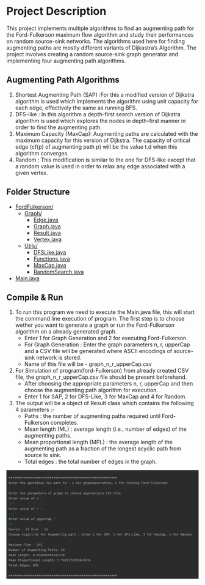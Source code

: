 # Project Description 

This project implements multiple algorithms to find an augmenting path for the Ford-Fulkerson maximum flow algorithm and study their performances on random source-sink networks. The algorithms used here for finding augmenting paths are mostly different variants of Dijkastra’s Algorithm.
The project involves creating a random source-sink graph generator and implementing four augmenting path algorithms.


## Augmenting Path Algorithms 
1. Shortest Augmenting Path (SAP) :For this a modified version of Dijkstra algorithm is used which implements the algorithm using unit capacity for each edge, effectively the same as running BFS.
2. DFS-like : In this algorithm a depth-first search version of Dijkstra algorithm is used which explores the nodes in depth-first manner in order to find the augmenting path.
3. Maximum Capacity (MaxCap): Augmenting paths are calculated with the maximum capacity for this version of Dijkstra. The capacity of critical edge (cf(p) of augmenting path p) will be the value t.d when this algorithm converges.
4. Random : This modification is similar to the one for DFS-like except that a random value is used in order to relax any edge associated with a given vertex. 


## Folder Structure

* [FordFulkerson/](./src/FordFulkerson)
  * [Graph/](./src/FordFulkerson/Graph)
    * [Edge.java](./src/FordFulkerson/Graph/Edge.java)
    * [Graph.java](./src/FordFulkerson/Graph/Graph.java)
    * [Result.java](./src/FordFulkerson/Graph/Result.java)
    * [Vertex.java](./src/FordFulkerson/Graph/Vertex.java)
  * [Utils/](./src/FordFulkerson/Utils)
    * [DFSLike.java](./src/FordFulkerson/Utils/DFSLike.java)
    * [Functions.java](./src/FordFulkerson/Utils/Functions.java)
    * [MaxCap.java](./src/FordFulkerson/Utils/MaxCap.java)
    * [RandomSearch.java](./src/FordFulkerson/Utils/RandomSearch.java)
* [Main.java](./src/Main.java)


## Compile & Run

1. To run this program we need to execute the Main.java file, this will start the command line execution of program. The first step is to choose wether you want to generate     a graph or run the Ford-Fulkerson algorithm on a already generated graph.
   * Enter 1 for Graph Generation and 2 for executing Ford-Fulkerson.
   * For Graph Generation : Enter the graph parameters n, r, upperCap and a CSV file will be generated where ASCII encodings of source-sink network is stored.
   * Name of this file will be - graph_n_r_upperCap.csv
2. For Simulation of program(ford-Fulkerson) from already created CSV file, the graph_n_r_upperCap.csv file should be present beforehand.
   * After choosing the appropriate parameters n, r, upperCap and then choose the augmenting path algorithm for execution.
   * Enter 1 for SAP, 2 for DFS-Like, 3 for MaxCap and 4 for Random.
3. The output will be a object of Result class which contains the following 4 parameters :-
   * Paths : the number of augmenting paths required until Ford-Fulkerson completes.
   * Mean length (ML) : average length (i.e., number of edges) of the augmenting paths.
   * Mean proportional length (MPL) : the average length of the augmenting path as a fraction of the longest acyclic path from source to sink.
   * Total edges : the total number of edges in the graph.

![Output Screenshot](./outputSS.png)
